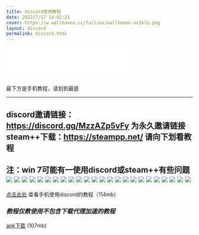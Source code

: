 ```yaml
---
title: discord使用教程
date: 2022/7/17 14:02:21
cover: https://w.wallhaven.cc/full/ox/wallhaven-ox1k7p.png
layout: discord
permalink: discord.html
---
```


<iframe frameborder="no" border="0" marginwidth="0" marginheight="0" width=330 height=86 src="//music.163.com/outchain/player?type=2&id=1315395817&auto=1&height=66"></iframe>

最下方是手机教程，请划到最底

---------------------------------
discord邀请链接：https://discord.gg/MzzAZp5vFy 为永久邀请链接
steam++下载：https://steampp.net/
**请向下划看教程**
---------------------------------------
注：win 7可能有一使用discord或steam++有些问题
![](https://z3.ax1x.com/2021/10/01/4T6dQU.png)
![](https://z3.ax1x.com/2021/10/01/4T6cJx.png)
![](https://z3.ax1x.com/2021/10/01/4T6NWV.png)
![](https://z3.ax1x.com/2021/10/01/4T6UzT.png)
![](https://z3.ax1x.com/2021/10/01/4T6rw9.png)
![](https://z3.ax1x.com/2021/10/01/4T6Yiq.png)
![](https://z3.ax1x.com/2021/10/01/4T6soR.png)
![](https://z3.ax1x.com/2021/10/01/4T6wyF.png)
![](https://z3.ax1x.com/2021/10/01/4T6tJ0.png)
![](https://z3.ax1x.com/2021/10/01/4T66F1.png)
![](https://z3.ax1x.com/2021/10/01/4T60L4.png)
![](https://z3.ax1x.com/2021/10/01/4T6DeJ.png)
![](https://z3.ax1x.com/2021/10/01/4T6gW6.png)
![](https://img13.360buyimg.com/ddimg/jfs/t1/6069/21/13597/99341/61481619E583179d7/0e181acf32ff24c2.png)
![](https://img11.360buyimg.com/ddimg/jfs/t1/211140/23/1346/133823/61481619E098e2c95/0e26255fc9190c82.png)
![](https://img12.360buyimg.com/ddimg/jfs/t1/203101/7/7329/72683/61481619E6bff72de/0d9621afbc18d30e.png)
![](https://img10.360buyimg.com/ddimg/jfs/t1/88134/27/19221/83964/61481619Edb99e784/156753642cc3a4fc.png)
![](https://img14.360buyimg.com/ddimg/jfs/t1/205593/3/7371/138370/61481619Eeba941cb/6f535d5dbad7d604.png)
![](https://img14.360buyimg.com/ddimg/jfs/t1/176757/20/21551/128754/61481619E3d1b2718/87bbcf04320611bf.png)
![](https://img13.360buyimg.com/ddimg/jfs/t1/200288/24/9122/8948/61481619Eae69eef0/00726f228808f7e0.png)
![](https://img10.360buyimg.com/ddimg/jfs/t1/120773/21/19735/138204/61481619E34b6c780/c997f5a1d2afc113.png)
![](https://img11.360buyimg.com/ddimg/jfs/t1/199789/11/9152/116946/61481619E0b0642a0/bc87bdcf250972e7.png)
![](https://img11.360buyimg.com/ddimg/jfs/t1/203261/9/7336/222434/6148161aEc28a8aa7/b8aede4b1e4723fd.png)
![](https://img12.360buyimg.com/ddimg/jfs/t1/88317/35/18013/165632/61481619E9ced0c8b/18f06e6b8baf661f.png)
---------------------------------------
[点击此处](https://chuxueyu.ml/cxy/Others/discord%20%E6%89%8B%E6%9C%BA%E8%BF%9B%E5%85%A5%E6%95%99%E7%A8%8B.mp4?preview) 查看手机使用discord的教程（114mb）
### _教程仅教使用不包含下载代理加速的教程_
[apk下载](https://chuxueyu.ml/cxy/Others/Discord_126.17%20-%20Stable.apk) (107mb)